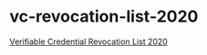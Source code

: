 # vc-revocation-list-2020
[Verifiable Credential Revocation List 2020](https://github.com/digitalbazaar/vc-status-rl-2020)
